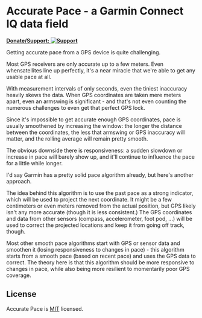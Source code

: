 # Accurate Pace - a Garmin Connect IQ data field

**[Donate/Support: ![Support](https://www.mullie.eu/public/donate.png)](https://www.paypal.com/cgi-bin/webscr?cmd=_s-xclick&hosted_button_id=K6NFGADC4SECN)**

Getting accurate pace from a GPS device is quite challenging.

Most GPS receivers are only accurate up to a few meters.
Even whensatellites line up perfectly, it's a near miracle that we're
able to get any usable pace at all.

With measurement intervals of only seconds, even the tiniest inaccuracy
heavily skews the data. When GPS coordinates are taken mere meters apart,
even an armswing is significant - and that's not even counting the
numerous challenges to even get that perfect GPS lock.

Since it's impossible to get accurate enough GPS coordinates, pace is
usually smoothened by increasing the window: the longer the distance
between the coordinates, the less that armswing or GPS inaccuracy will
matter, and the rolling average will remain pretty smooth.

The obvious downside there is responsiveness: a sudden slowdown or
increase in pace will barely show up, and it'll continue to influence
the pace for a little while longer.

I'd say Garmin has a pretty solid pace algorithm already, but here's
another approach.

The idea behind this algorithm is to use the past pace as a strong
indicator, which will be used to project the next coordinate.
It might be a few centimeters or even meters removed from the actual
position, but GPS likely isn't any more accurate (though it is less
consistent.) The GPS coordinates and data from other sensors (compass,
accelerometer, foot pod, ...) will be used to correct the projected
locations and keep it from going off track, though.

Most other smooth pace algorithms start with GPS or sensor data and
smoothen it (losing responsiveness to changes in pace) - this algorithm
starts from a smooth pace (based on recent pace) and uses the GPS data
to correct. The theory here is that this algorithm should be more
responsive to changes in pace, while also being more resilient to
momentarily poor GPS coverage.


## License

Accurate Pace is [MIT](http://opensource.org/licenses/MIT) licensed.
